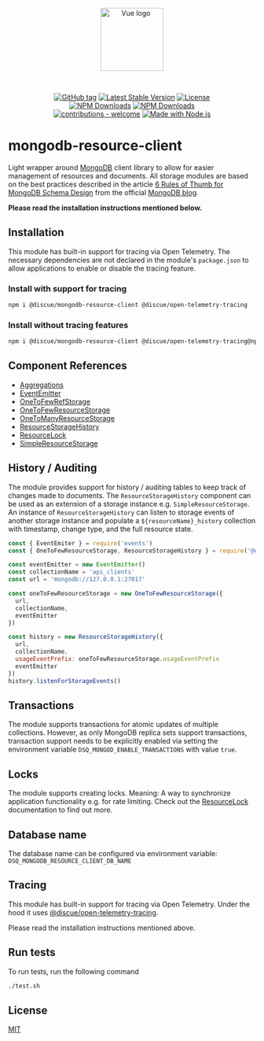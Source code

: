 
<p align="center">
<a href="https://www.discue.io/" target="_blank" rel="noopener noreferrer"><img width="128" src="https://www.discue.io/icons-fire-no-badge-square/web/icon-192.png" alt="Vue logo">
</a>
</p>

<br/>
<div align="center">

[![GitHub tag](https://img.shields.io/github/tag/discue/mongodb-resource-client?include_prereleases=&sort=semver&color=blue)](https://github.com/discue/mongodb-resource-client/releases/)
[![Latest Stable Version](https://img.shields.io/npm/v/@discue/mongodb-resource-client.svg)](https://www.npmjs.com/package/@discue/mongodb-resource-client)
[![License](https://img.shields.io/npm/l/@discue/mongodb-resource-client.svg)](https://www.npmjs.com/package/@discue/mongodb-resource-client)
<br/>
[![NPM Downloads](https://img.shields.io/npm/dt/@discue/mongodb-resource-client.svg)](https://www.npmjs.com/package/@discue/mongodb-resource-client)
[![NPM Downloads](https://img.shields.io/npm/dm/@discue/mongodb-resource-client.svg)](https://www.npmjs.com/package/@discue/mongodb-resource-client)
<br/>
[![contributions - welcome](https://img.shields.io/badge/contributions-welcome-blue)](/CONTRIBUTING.md "Go to contributions doc")
[![Made with Node.js](https://img.shields.io/badge/Node.js->=12-blue?logo=node.js&logoColor=white)](https://nodejs.org "Go to Node.js homepage")

</div>

# mongodb-resource-client
Light wrapper around [MongoDB](https://mongodb.com/) client library to allow for easier management of resources and documents. All storage modules are based on the best practices described in the article [6 Rules of Thumb for MongoDB Schema Design](https://www.mongodb.com/blog/post/6-rules-of-thumb-for-mongodb-schema-design) from the official [MongoDB blog](https://www.mongodb.com/blog).

**Please read the installation instructions mentioned below.**

## Installation
This module has built-in support for tracing via Open Telemetry. The necessary dependencies are not declared in the module's `package.json` to allow applications to enable or disable the tracing feature.

### Install with support for tracing
```bash
npm i @discue/mongodb-resource-client @discue/open-telemetry-tracing
```

### Install without tracing features
```bash
npm i @discue/mongodb-resource-client @discue/open-telemetry-tracing@npm:@discue/open-telemetry-tracing-noop
```

## Component References
- [Aggregations](README_AGGREGATIONS.md)
- [EventEmitter](README_EVENT_EMITTER.md)
- [OneToFewRefStorage](README_ONE_TO_FEW_REF_STORAGE.md)
- [OneToFewResourceStorage](README_ONE_TO_FEW_RESOURCE_STORAGE.md)
- [OneToManyResourceStorage](README_ONE_TO_MANY_RESOURCE_STORAGE.md)
- [ResourceStorageHistory](README_STORAGE_HISTORY.md)
- [ResourceLock](README_STORAGE_LOCK.md)
- [SimpleResourceStorage](README_SIMPLE_RESOURCE_STORAGE.md)

## History / Auditing
The module provides support for history / auditing tables to keep track of changes made to documents. The `ResourceStorageHistory` component can be used as an extension
of a storage instance e.g. `SimpleResourceStorage`. An instance of `ResourceStorageHistory` can listen to storage events of another storage instance and populate a `${resourceName}_history` collection with timestamp, change type, and the full resource state.

```javascript
const { EventEmiter } = require('events')
const { OneToFewResourceStorage, ResourceStorageHistory } = require('@discue/mongodb-resource-client')

const eventEmitter = new EventEmitter()
const collectionName = 'api_clients'
const url = 'mongodb://127.0.0.1:27017'

const oneToFewResourceStorage = new OneToFewResourceStorage({
  url,
  collectionName,
  eventEmitter
})

const history = new ResourceStorageHistory({
  url,
  collectionName,
  usageEventPrefix: oneToFewResourceStorage.usageEventPrefix
  eventEmitter
})
history.listenForStorageEvents()
```

## Transactions
The module supports transactions for atomic updates of multiple collections. However, as only MongoDB replica sets support transactions, transaction support needs to be explicitly enabled via setting the environment variable `DSQ_MONGOD_ENABLE_TRANSACTIONS` with value `true`.

## Locks
The module supports creating locks. Meaning: A way to synchronize application functionality e.g. for rate limiting. Check out the [ResourceLock](README_STORAGE_LOCK.md) documentation to find out more.

## Database name
The database name can be configured via environment variable: `DSQ_MONGODB_RESOURCE_CLIENT_DB_NAME`

## Tracing
This module has built-in support for tracing via Open Telemetry. Under the hood it uses [@discue/open-telemetry-tracing](https://github.com/discue/open-telemetry-tracing/).

Please read the installation instructions mentioned above.

## Run tests

To run tests, run the following command

```bash
./test.sh
```

## License

[MIT](https://choosealicense.com/licenses/mit/)

